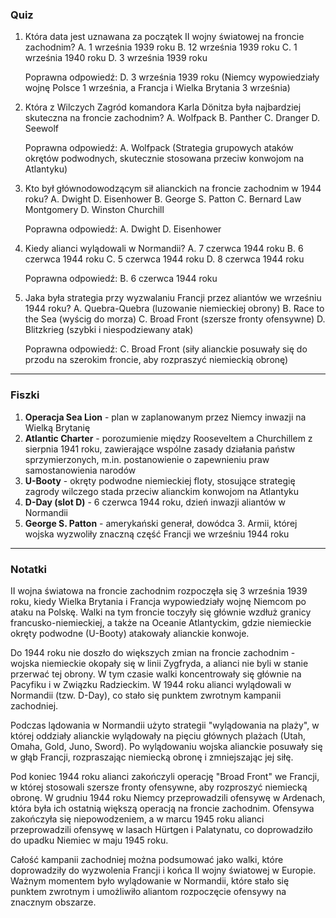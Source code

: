 ### Quiz

1. Która data jest uznawana za początek II wojny światowej na froncie zachodnim?
A. 1 września 1939 roku
B. 12 września 1939 roku
C. 1 września 1940 roku
D. 3 września 1939 roku

    Poprawna odpowiedź: D. 3 września 1939 roku (Niemcy wypowiedziały wojnę Polsce 1 września, a Francja i Wielka Brytania 3 września)

2. Która z Wilczych Zagród komandora Karla Dönitza była najbardziej skuteczna na froncie zachodnim?
A. Wolfpack
B. Panther
C. Dranger
D. Seewolf

    Poprawna odpowiedź: A. Wolfpack (Strategia grupowych ataków okrętów podwodnych, skutecznie stosowana przeciw konwojom na Atlantyku)

3. Kto był głównodowodzącym sił alianckich na froncie zachodnim w 1944 roku?
A. Dwight D. Eisenhower
B. George S. Patton
C. Bernard Law Montgomery
D. Winston Churchill

    Poprawna odpowiedź: A. Dwight D. Eisenhower

4. Kiedy alianci wylądowali w Normandii?
A. 7 czerwca 1944 roku
B. 6 czerwca 1944 roku
C. 5 czerwca 1944 roku
D. 8 czerwca 1944 roku

    Poprawna odpowiedź: B. 6 czerwca 1944 roku

5. Jaka była strategia przy wyzwalaniu Francji przez aliantów we wrześniu 1944 roku?
A. Quebra-Quebra (luzowanie niemieckiej obrony)
B. Race to the Sea (wyścig do morza)
C. Broad Front (szersze fronty ofensywne)
D. Blitzkrieg (szybki i niespodziewany atak)

    Poprawna odpowiedź: C. Broad Front (siły alianckie posuwały się do przodu na szerokim froncie, aby rozpraszyć niemieckią obronę)

---

### Fiszki

1. **Operacja Sea Lion** - plan w zaplanowanym przez Niemcy inwazji na Wielką Brytanię
2. **Atlantic Charter** - porozumienie między Rooseveltem a Churchillem z sierpnia 1941 roku, zawierające wspólne zasady działania państw sprzymierzonych, m.in. postanowienie o zapewnieniu praw samostanowienia narodów
3. **U-Booty** - okręty podwodne niemieckiej floty, stosujące strategię zagrody wilczego stada przeciw alianckim konwojom na Atlantyku
4. **D-Day (slot D)** - 6 czerwca 1944 roku, dzień inwazji aliantów w Normandii
5. **George S. Patton** - amerykański generał, dowódca 3. Armii, której wojska wyzwoliły znaczną część Francji we wrześniu 1944 roku

---

### Notatki

II wojna światowa na froncie zachodnim rozpoczęła się 3 września 1939 roku, kiedy Wielka Brytania i Francja wypowiedziały wojnę Niemcom po ataku na Polskę. Walki na tym froncie toczyły się głównie wzdłuż granicy francusko-niemieckiej, a także na Oceanie Atlantyckim, gdzie niemieckie okręty podwodne (U-Booty) atakowały alianckie konwoje.

Do 1944 roku nie doszło do większych zmian na froncie zachodnim - wojska niemieckie okopały się w linii Zygfryda, a alianci nie byli w stanie przerwać tej obrony. W tym czasie walki koncentrowały się głównie na Pacyfiku i w Związku Radzieckim. W 1944 roku alianci wylądowali w Normandii (tzw. D-Day), co stało się punktem zwrotnym kampanii zachodniej.

Podczas lądowania w Normandii użyto strategii "wylądowania na plaży", w której oddziały alianckie wylądowały na pięciu głównych plażach (Utah, Omaha, Gold, Juno, Sword). Po wylądowaniu wojska alianckie posuwały się w głąb Francji, rozpraszając niemiecką obronę i zmniejszając jej siłę.

Pod koniec 1944 roku alianci zakończyli operację "Broad Front" we Francji, w której stosowali szersze fronty ofensywne, aby rozproszyć niemiecką obronę. W grudniu 1944 roku Niemcy przeprowadzili ofensywę w Ardenach, która była ich ostatnią większą operacją na froncie zachodnim. Ofensywa zakończyła się niepowodzeniem, a w marcu 1945 roku alianci przeprowadzili ofensywę w lasach Hürtgen i Palatynatu, co doprowadziło do upadku Niemiec w maju 1945 roku.

Całość kampanii zachodniej można podsumować jako walki, które doprowadziły do wyzwolenia Francji i końca II wojny światowej w Europie. Ważnym momentem było wylądowanie w Normandii, które stało się punktem zwrotnym i umożliwiło aliantom rozpoczęcie ofensywy na znacznym obszarze.